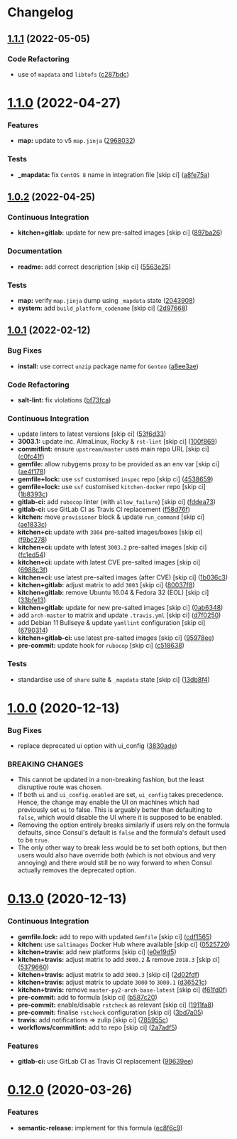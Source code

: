 # Changelog

## [1.1.1](https://github.com/saltstack-formulas/consul-formula/compare/v1.1.0...v1.1.1) (2022-05-05)


### Code Refactoring

* use of `mapdata` and `libtofs` ([c287bdc](https://github.com/saltstack-formulas/consul-formula/commit/c287bdcf77a409426b4e44a1e5d47611fceb6622))

# [1.1.0](https://github.com/saltstack-formulas/consul-formula/compare/v1.0.2...v1.1.0) (2022-04-27)


### Features

* **map:** update to v5 `map.jinja` ([2968032](https://github.com/saltstack-formulas/consul-formula/commit/296803292e6f20e276ae0bddf679a17d541f8c18))


### Tests

* **_mapdata:** fix `CentOS 8` name in integration file [skip ci] ([a8fe75a](https://github.com/saltstack-formulas/consul-formula/commit/a8fe75a9d8c61be612df1ba21b2ad8a5e8d4e3c6))

## [1.0.2](https://github.com/saltstack-formulas/consul-formula/compare/v1.0.1...v1.0.2) (2022-04-25)


### Continuous Integration

* **kitchen+gitlab:** update for new pre-salted images [skip ci] ([897ba26](https://github.com/saltstack-formulas/consul-formula/commit/897ba268a1afb35b1cdee8e5703b068a8ae9dd86))


### Documentation

* **readme:** add correct description [skip ci] ([5563e25](https://github.com/saltstack-formulas/consul-formula/commit/5563e25b9d9a81f09f755c80a537bb970ffceef5))


### Tests

* **map:** verify `map.jinja` dump using `_mapdata` state ([2043908](https://github.com/saltstack-formulas/consul-formula/commit/204390868fe20e60db95021bb331ddfdb68dc758))
* **system:** add `build_platform_codename` [skip ci] ([2d97668](https://github.com/saltstack-formulas/consul-formula/commit/2d976680c1840093cbe8dead04886415f53230e6))

## [1.0.1](https://github.com/saltstack-formulas/consul-formula/compare/v1.0.0...v1.0.1) (2022-02-12)


### Bug Fixes

* **install:** use correct `unzip` package name for `Gentoo` ([a8ee3ae](https://github.com/saltstack-formulas/consul-formula/commit/a8ee3aed313f65d7a03c4112c6f4f75709830727))


### Code Refactoring

* **salt-lint:** fix violations ([bf73fca](https://github.com/saltstack-formulas/consul-formula/commit/bf73fca44b41f00c86d3151a74c36e8040103930))


### Continuous Integration

* update linters to latest versions [skip ci] ([53f6d33](https://github.com/saltstack-formulas/consul-formula/commit/53f6d33c06e31e14daf6e3be314e497a6709c8f4))
* **3003.1:** update inc. AlmaLinux, Rocky & `rst-lint` [skip ci] ([100f869](https://github.com/saltstack-formulas/consul-formula/commit/100f869279a779bcc8879f96598e619a7456c01b))
* **commitlint:** ensure `upstream/master` uses main repo URL [skip ci] ([c0fc41f](https://github.com/saltstack-formulas/consul-formula/commit/c0fc41f79bcb9d808e9256b847380d99b83e2ba0))
* **gemfile:** allow rubygems proxy to be provided as an env var [skip ci] ([ae4f178](https://github.com/saltstack-formulas/consul-formula/commit/ae4f17808ae8e2deb4e931c74b6f02d18613c994))
* **gemfile+lock:** use `ssf` customised `inspec` repo [skip ci] ([4538659](https://github.com/saltstack-formulas/consul-formula/commit/4538659d97351dba8f3f1e59895aaaca083af47c))
* **gemfile+lock:** use `ssf` customised `kitchen-docker` repo [skip ci] ([1b8393c](https://github.com/saltstack-formulas/consul-formula/commit/1b8393cfb53c6a3598dee1e0b40c56506abab1cd))
* **gitlab-ci:** add `rubocop` linter (with `allow_failure`) [skip ci] ([fddea73](https://github.com/saltstack-formulas/consul-formula/commit/fddea731fee9cea4d5fcc9343467156c74b468ed))
* **gitlab-ci:** use GitLab CI as Travis CI replacement ([f58d76f](https://github.com/saltstack-formulas/consul-formula/commit/f58d76f5565be12433d078e26080c0e209dc70a8))
* **kitchen:** move `provisioner` block & update `run_command` [skip ci] ([ae1833c](https://github.com/saltstack-formulas/consul-formula/commit/ae1833c43c61928fc4e13d5d73279b2cb7f4833e))
* **kitchen+ci:** update with `3004` pre-salted images/boxes [skip ci] ([f9bc278](https://github.com/saltstack-formulas/consul-formula/commit/f9bc278ea1fb415b54477f0ff3dd0db0cc212652))
* **kitchen+ci:** update with latest `3003.2` pre-salted images [skip ci] ([fc1ed54](https://github.com/saltstack-formulas/consul-formula/commit/fc1ed5464beac4245fd453c555a5962bcfc96d17))
* **kitchen+ci:** update with latest CVE pre-salted images [skip ci] ([6988c3f](https://github.com/saltstack-formulas/consul-formula/commit/6988c3f0304c55ea50ba24f1592627f6e5a1faec))
* **kitchen+ci:** use latest pre-salted images (after CVE) [skip ci] ([1b036c3](https://github.com/saltstack-formulas/consul-formula/commit/1b036c349cd621828c656f1add3e2d8998ff390a))
* **kitchen+gitlab:** adjust matrix to add `3003` [skip ci] ([80037f8](https://github.com/saltstack-formulas/consul-formula/commit/80037f87cfdea32c62e3c50c60c3825f17358de1))
* **kitchen+gitlab:** remove Ubuntu 16.04 & Fedora 32 (EOL) [skip ci] ([33bfe13](https://github.com/saltstack-formulas/consul-formula/commit/33bfe1392547b49e0b55dedef3d0c099a64c43ea))
* **kitchen+gitlab:** update for new pre-salted images [skip ci] ([0ab6348](https://github.com/saltstack-formulas/consul-formula/commit/0ab6348571235fcf65ad3c922d948848905628ba))
* add `arch-master` to matrix and update `.travis.yml` [skip ci] ([d7f0250](https://github.com/saltstack-formulas/consul-formula/commit/d7f02505f3f4d172fcc4c78d825f10cfc8edbb28))
* add Debian 11 Bullseye & update `yamllint` configuration [skip ci] ([6790314](https://github.com/saltstack-formulas/consul-formula/commit/67903143f6daa76622faaa8d024ee42c87656a09))
* **kitchen+gitlab-ci:** use latest pre-salted images [skip ci] ([95978ee](https://github.com/saltstack-formulas/consul-formula/commit/95978ee1954a8212ef3c7985e6b49f7c038c112d))
* **pre-commit:** update hook for `rubocop` [skip ci] ([c518638](https://github.com/saltstack-formulas/consul-formula/commit/c51863804186f5a9019918a31175a2f1a1ba6d42))


### Tests

* standardise use of `share` suite & `_mapdata` state [skip ci] ([13db8f4](https://github.com/saltstack-formulas/consul-formula/commit/13db8f4f61147c427a0761838cec9f7aa7257731))

# [1.0.0](https://github.com/saltstack-formulas/consul-formula/compare/v0.13.0...v1.0.0) (2020-12-13)


### Bug Fixes

* replace deprecated ui option with ui_config ([3830ade](https://github.com/saltstack-formulas/consul-formula/commit/3830ade3398b42c0053f5b094497d461eed836e2))


### BREAKING CHANGES

* This cannot be updated in a non-breaking fashion, but
the least disruptive route was chosen.
* If both `ui` and `ui_config.enabled` are set,
`ui_config` takes precedence.  Hence, the change may enable the UI on
machines which had previously set `ui` to false. This is arguably better
than defaulting to `false`, which would disable the UI where it is
supposed to be enabled.
* Removing the option entirely breaks similarly if users
rely on the formula defaults, since Consul's default is `false` and the
formula's default used to be `true`.
* The only other way to break less would be to set both
options, but then users would also have override both (which is not
obvious and very annoying) and there would still be no way forward to
when Consul actually removes the deprecated option.

# [0.13.0](https://github.com/saltstack-formulas/consul-formula/compare/v0.12.0...v0.13.0) (2020-12-13)


### Continuous Integration

* **gemfile.lock:** add to repo with updated `Gemfile` [skip ci] ([cdf1565](https://github.com/saltstack-formulas/consul-formula/commit/cdf15658c1a8068a72f2110ede5219c4b4953677))
* **kitchen:** use `saltimages` Docker Hub where available [skip ci] ([0525720](https://github.com/saltstack-formulas/consul-formula/commit/0525720080bfd4fe89e1a84729e31e4055e92b95))
* **kitchen+travis:** add new platforms [skip ci] ([e0e19d5](https://github.com/saltstack-formulas/consul-formula/commit/e0e19d5ea05a029627b0f3aa3516bf9e9b480de3))
* **kitchen+travis:** adjust matrix to add `3000.2` & remove `2018.3` [skip ci] ([5379660](https://github.com/saltstack-formulas/consul-formula/commit/537966061de97cd2ea875fa3986b22e78ac17109))
* **kitchen+travis:** adjust matrix to add `3000.3` [skip ci] ([2d02fdf](https://github.com/saltstack-formulas/consul-formula/commit/2d02fdfdc1725d3f8ef04e2228b8f5965254e69c))
* **kitchen+travis:** adjust matrix to update `3000` to `3000.1` ([d36521c](https://github.com/saltstack-formulas/consul-formula/commit/d36521c262801a6e292b86e783d0d415090e3fa2))
* **kitchen+travis:** remove `master-py2-arch-base-latest` [skip ci] ([f61fd0f](https://github.com/saltstack-formulas/consul-formula/commit/f61fd0f0893d9a0e5cf3ef55155d464c0c40a9bd))
* **pre-commit:** add to formula [skip ci] ([b587c20](https://github.com/saltstack-formulas/consul-formula/commit/b587c20dc91dd5fab36bfe06df27db5812b86288))
* **pre-commit:** enable/disable `rstcheck` as relevant [skip ci] ([1911fa8](https://github.com/saltstack-formulas/consul-formula/commit/1911fa869a3943a33bfa06519e3844cd99b38936))
* **pre-commit:** finalise `rstcheck` configuration [skip ci] ([3bd7a05](https://github.com/saltstack-formulas/consul-formula/commit/3bd7a05d0b4e0b75af82115be2d1789e3c1887f1))
* **travis:** add notifications => zulip [skip ci] ([785955c](https://github.com/saltstack-formulas/consul-formula/commit/785955c10b5e2945ef0aba10742d7a498b5467c3))
* **workflows/commitlint:** add to repo [skip ci] ([2a7adf5](https://github.com/saltstack-formulas/consul-formula/commit/2a7adf5847dcbb227edf2fb20997755190aa10cf))


### Features

* **gitlab-ci:** use GitLab CI as Travis CI replacement ([99639ee](https://github.com/saltstack-formulas/consul-formula/commit/99639ee6027efd02c77bc3e170acf29dadbe08e8))

# [0.12.0](https://github.com/saltstack-formulas/consul-formula/compare/v0.11.2...v0.12.0) (2020-03-26)


### Features

* **semantic-release:** implement for this formula ([ec8f6c9](https://github.com/saltstack-formulas/consul-formula/commit/ec8f6c92aa91d2714287b640f5210ff62e063ade))
